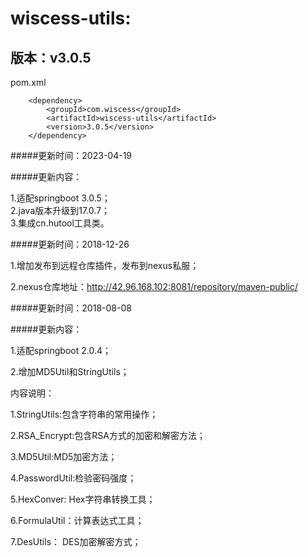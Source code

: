 # wiscess-utils:

## 版本：v3.0.5

pom.xml

```
    <dependency>
        <groupId>com.wiscess</groupId>
        <artifactId>wiscess-utils</artifactId>
        <version>3.0.5</version>
    </dependency>
```


#####更新时间：2023-04-19

#####更新内容：

1.适配springboot 3.0.5；<br/>
2.java版本升级到17.0.7；<br/>
3.集成cn.hutool工具类。<br/>


#####更新时间：2018-12-26

1.增加发布到远程仓库插件，发布到nexus私服；

2.nexus仓库地址：http://42.96.168.102:8081/repository/maven-public/

#####更新时间：2018-08-08

#####更新内容：

1\.适配springboot 2.0.4；

2\.增加MD5Util和StringUtils；

内容说明：

1.StringUtils:包含字符串的常用操作；

2.RSA_Encrypt:包含RSA方式的加密和解密方法；

3.MD5Util:MD5加密方法；

4.PasswordUtil:检验密码强度；

5.HexConver: Hex字符串转换工具；

6.FormulaUtil：计算表达式工具；

7.DesUtils： DES加密解密方式；